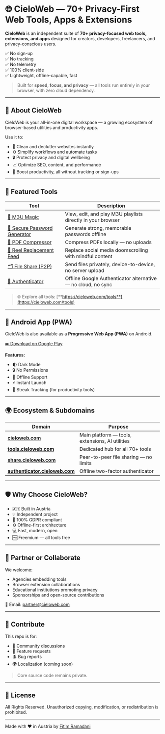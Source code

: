 # 🌐 CieloWeb — 70+ Privacy-First Web Tools, Apps & Extensions

**CieloWeb** is an independent suite of **70+ privacy-focused web tools, extensions, and apps** designed for creators, developers, freelancers, and privacy-conscious users.

✅ No sign-up  
✅ No tracking  
✅ No telemetry  
✅ 100% client-side  
✅ Lightweight, offline-capable, fast  

> Built for **speed, focus, and privacy** — all tools run entirely in your browser, with zero cloud dependency.

---

## 🚀 About CieloWeb

CieloWeb is your all-in-one digital workspace — a growing ecosystem of browser-based utilities and productivity apps.

Use it to:  
- 🧹 Clean and declutter websites instantly  
- ⚙️ Simplify workflows and automate tasks  
- 🔒 Protect privacy and digital wellbeing  
- 📈 Optimize SEO, content, and performance  
- 💼 Boost productivity, all without tracking or sign-ups  

---

## 🧰 Featured Tools

| Tool | Description |
|------|-------------|
| [📸 M3U Magic](https://cieloweb.com/m3u-magic) | View, edit, and play M3U playlists directly in your browser |
| [🔐 Secure Password Generator](https://cieloweb.com/tools/secure-password-generator) | Generate strong, memorable passwords offline |
| [🧾 PDF Compressor](https://cieloweb.com/tools/minimal-pdf-compressor) | Compress PDFs locally — no uploads |
| [🧠 Reel Replacement Feed](https://cieloweb.com/tools/reel-replacement-feed) | Replace social media doomscrolling with mindful content |
| [🗂️ File Share (P2P)](https://share.cieloweb.com) | Send files privately, device-to-device, no server upload |
| [🔢 Authenticator](https://authenticator.cieloweb.com) | Offline Google Authenticator alternative — no cloud, no sync |

> 🌐 Explore all tools: [**https://cieloweb.com/tools**](https://cieloweb.com/tools)

---

## 📲 Android App (PWA)

CieloWeb is also available as a **Progressive Web App (PWA)** on Android.  

[➡️ Download on Google Play](https://play.google.com/store/apps/details?id=com.cieloweb.android)

**Features:**  
- 🌓 Dark Mode  
- 🔒 No Permissions  
- 📡 Offline Support  
- ⚡ Instant Launch  
- 🧠 Streak Tracking (for productivity tools)

---

## 🌍 Ecosystem & Subdomains

| Domain | Purpose |
|--------|---------|
| **[cieloweb.com](https://cieloweb.com)** | Main platform — tools, extensions, AI utilities |
| **[tools.cieloweb.com](https://tools.cieloweb.com)** | Dedicated hub for all 70+ tools |
| **[share.cieloweb.com](https://share.cieloweb.com)** | Peer-to-peer file sharing — no limits |
| **[authenticator.cieloweb.com](https://authenticator.cieloweb.com)** | Offline two-factor authenticator |

---

## 🛡️ Why Choose CieloWeb?

- 🇦🇹 Built in Austria  
- 💡 Independent project  
- 🔐 100% GDPR compliant  
- ⚙️ Offline-first architecture  
- 💻 Fast, modern, open  
- 🆓 Freemium — all tools free  

---

## 🤝 Partner or Collaborate

We welcome:  
- Agencies embedding tools  
- Browser extension collaborations  
- Educational institutions promoting privacy  
- Sponsorships and open-source contributions  

📧 Email: [partner@cieloweb.com](mailto:partner@cieloweb.com)

---

## 🧠 Contribute

This repo is for:  
- 💬 Community discussions  
- 🧩 Feature requests  
- 🪲 Bug reports  
- 🌍 Localization (coming soon)

> Core source code remains private.

---

## 📄 License

All Rights Reserved. Unauthorized copying, modification, or redistribution is prohibited.

---

Made with ❤️ in Austria by [Fitim Ramadani](https://cieloweb.com)
